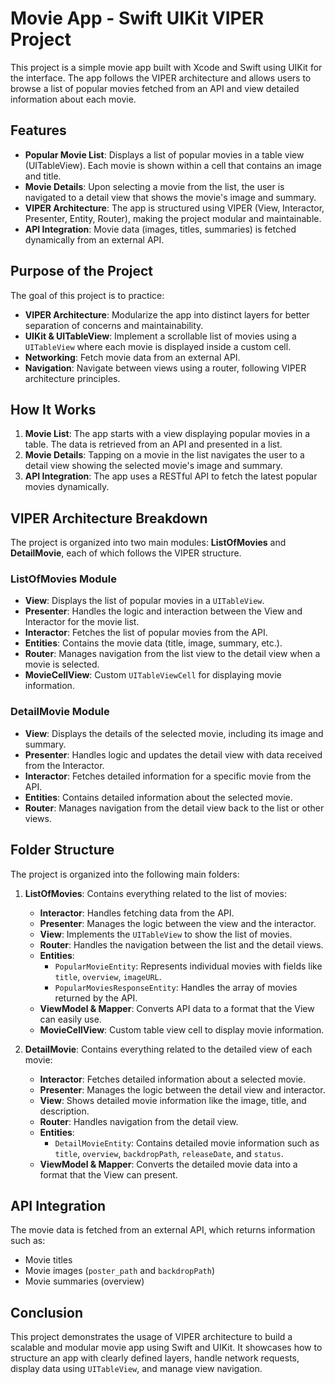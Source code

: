 # Movie App - Swift UIKit VIPER Project

This project is a simple movie app built with Xcode and Swift using UIKit for the interface. The app follows the VIPER architecture and allows users to browse a list of popular movies fetched from an API and view detailed information about each movie.

## Features

- **Popular Movie List**: Displays a list of popular movies in a table view (UITableView). Each movie is shown within a cell that contains an image and title.
- **Movie Details**: Upon selecting a movie from the list, the user is navigated to a detail view that shows the movie's image and summary.
- **VIPER Architecture**: The app is structured using VIPER (View, Interactor, Presenter, Entity, Router), making the project modular and maintainable.
- **API Integration**: Movie data (images, titles, summaries) is fetched dynamically from an external API.

## Purpose of the Project

The goal of this project is to practice:

- **VIPER Architecture**: Modularize the app into distinct layers for better separation of concerns and maintainability.
- **UIKit & UITableView**: Implement a scrollable list of movies using a `UITableView` where each movie is displayed inside a custom cell.
- **Networking**: Fetch movie data from an external API.
- **Navigation**: Navigate between views using a router, following VIPER architecture principles.

## How It Works

1. **Movie List**: The app starts with a view displaying popular movies in a table. The data is retrieved from an API and presented in a list.
2. **Movie Details**: Tapping on a movie in the list navigates the user to a detail view showing the selected movie's image and summary.
3. **API Integration**: The app uses a RESTful API to fetch the latest popular movies dynamically.

## VIPER Architecture Breakdown

The project is organized into two main modules: **ListOfMovies** and **DetailMovie**, each of which follows the VIPER structure.

### ListOfMovies Module
- **View**: Displays the list of popular movies in a `UITableView`.
- **Presenter**: Handles the logic and interaction between the View and Interactor for the movie list.
- **Interactor**: Fetches the list of popular movies from the API.
- **Entities**: Contains the movie data (title, image, summary, etc.).
- **Router**: Manages navigation from the list view to the detail view when a movie is selected.
- **MovieCellView**: Custom `UITableViewCell` for displaying movie information.

### DetailMovie Module
- **View**: Displays the details of the selected movie, including its image and summary.
- **Presenter**: Handles logic and updates the detail view with data received from the Interactor.
- **Interactor**: Fetches detailed information for a specific movie from the API.
- **Entities**: Contains detailed information about the selected movie.
- **Router**: Manages navigation from the detail view back to the list or other views.

## Folder Structure

The project is organized into the following main folders:

1. **ListOfMovies**: Contains everything related to the list of movies:
   - **Interactor**: Handles fetching data from the API.
   - **Presenter**: Manages the logic between the view and the interactor.
   - **View**: Implements the `UITableView` to show the list of movies.
   - **Router**: Handles the navigation between the list and the detail views.
   - **Entities**: 
     - `PopularMovieEntity`: Represents individual movies with fields like `title`, `overview`, `imageURL`.
     - `PopularMoviesResponseEntity`: Handles the array of movies returned by the API.
   - **ViewModel & Mapper**: Converts API data to a format that the View can easily use.
   - **MovieCellView**: Custom table view cell to display movie information.

2. **DetailMovie**: Contains everything related to the detailed view of each movie:
   - **Interactor**: Fetches detailed information about a selected movie.
   - **Presenter**: Manages the logic between the detail view and interactor.
   - **View**: Shows detailed movie information like the image, title, and description.
   - **Router**: Handles navigation from the detail view.
   - **Entities**:
     - `DetailMovieEntity`: Contains detailed movie information such as `title`, `overview`, `backdropPath`, `releaseDate`, and `status`.
   - **ViewModel & Mapper**: Converts the detailed movie data into a format that the View can present.

## API Integration

The movie data is fetched from an external API, which returns information such as:

- Movie titles
- Movie images (`poster_path` and `backdropPath`)
- Movie summaries (overview)

## Conclusion

This project demonstrates the usage of VIPER architecture to build a scalable and modular movie app using Swift and UIKit. It showcases how to structure an app with clearly defined layers, handle network requests, display data using `UITableView`, and manage view navigation.

